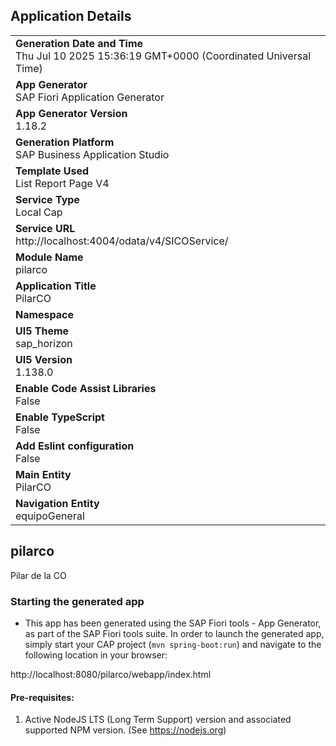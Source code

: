 ## Application Details
|               |
| ------------- |
|**Generation Date and Time**<br>Thu Jul 10 2025 15:36:19 GMT+0000 (Coordinated Universal Time)|
|**App Generator**<br>SAP Fiori Application Generator|
|**App Generator Version**<br>1.18.2|
|**Generation Platform**<br>SAP Business Application Studio|
|**Template Used**<br>List Report Page V4|
|**Service Type**<br>Local Cap|
|**Service URL**<br>http://localhost:4004/odata/v4/SICOService/|
|**Module Name**<br>pilarco|
|**Application Title**<br>PilarCO|
|**Namespace**<br>|
|**UI5 Theme**<br>sap_horizon|
|**UI5 Version**<br>1.138.0|
|**Enable Code Assist Libraries**<br>False|
|**Enable TypeScript**<br>False|
|**Add Eslint configuration**<br>False|
|**Main Entity**<br>PilarCO|
|**Navigation Entity**<br>equipoGeneral|

## pilarco

Pilar de la CO

### Starting the generated app

-   This app has been generated using the SAP Fiori tools - App Generator, as part of the SAP Fiori tools suite.  In order to launch the generated app, simply start your CAP project (```mvn spring-boot:run```) and navigate to the following location in your browser:

http://localhost:8080/pilarco/webapp/index.html

#### Pre-requisites:

1. Active NodeJS LTS (Long Term Support) version and associated supported NPM version.  (See https://nodejs.org)


